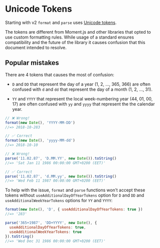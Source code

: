 # Unicode Tokens

Starting with v2 `format` and `parse` uses [Unicode tokens].

The tokens are different from Moment.js and other libraries that opted to use
custom formatting rules. While usage of a standard ensures compatibility and
the future of the library it causes confusion that this document intended
to resolve.

## Popular mistakes

There are 4 tokens that causes the most of confusion:

- `D` and `DD` that represent the day of a year (1, 2, ..., 365, 366)
  are often confused with `d` and `dd` that represent the day of a month
  (1, 2, ..., 31).

- `YY` and `YYYY` that represent the local week-numbering year (44, 01, 00, 17)
  are often confused with `yy` and `yyyy` that represent the the calendar year.

```js
// ❌ Wrong!
format(new Date(), 'YYYY-MM-DD')
//=> 2018-10-283

// ✅ Correct
format(new Date(), 'yyyy-MM-dd')
//=> 2018-10-10

// ❌ Wrong!
parse('11.02.87', 'D.MM.YY', new Date()).toString()
//=> 'Sat Jan 11 1986 00:00:00 GMT+0200 (EET)'

// ✅ Correct
parse('11.02.87', 'd.MM.yy', new Date()).toString()
//=> 'Wed Feb 11 1987 00:00:00 GMT+0200 (EET)'
```

To help with the issue, `format` and `parse` functions won't accept
these tokens without `useAdditionalDayOfYearTokens` option for `D` and `DD` and
`useAdditionalWeekYearTokens` options for `YY` and `YYYY`:

```js
format(new Date(), 'D', { useAdditionalDayOfYearTokens: true })
//=> '283'

parse('365+1987', 'DD+YYYY', new Date(), {
  useAdditionalDayOfYearTokens: true,
  useAdditionalWeekYearTokens: true
}).toString()
//=> 'Wed Dec 31 1986 00:00:00 GMT+0200 (EET)'
```

[Unicode tokens]: https://www.unicode.org/reports/tr35/tr35-dates.html#Date_Field_Symbol_Table
